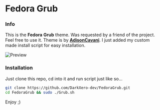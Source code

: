 # Fedora Grub

### Info

This is the **Fedora** **Grub** theme. Was requested by a friend of the project. Feel free to use it. Theme is by [**AdisonCavani**](https://github.com/AdisonCavani/distro-grub-themes). I just added my custom made install script for easy installation.

![Preview](https://i.imgur.com/ANIR6a1.png)

### Installation

Just clone this repo, cd into it and run script just like so...

```Bash
git clone https://github.com/DarkXero-dev/FedoraGrub.git
cd FedoraGrub && sudo ./Grub.sh
```

Enjoy ;)
